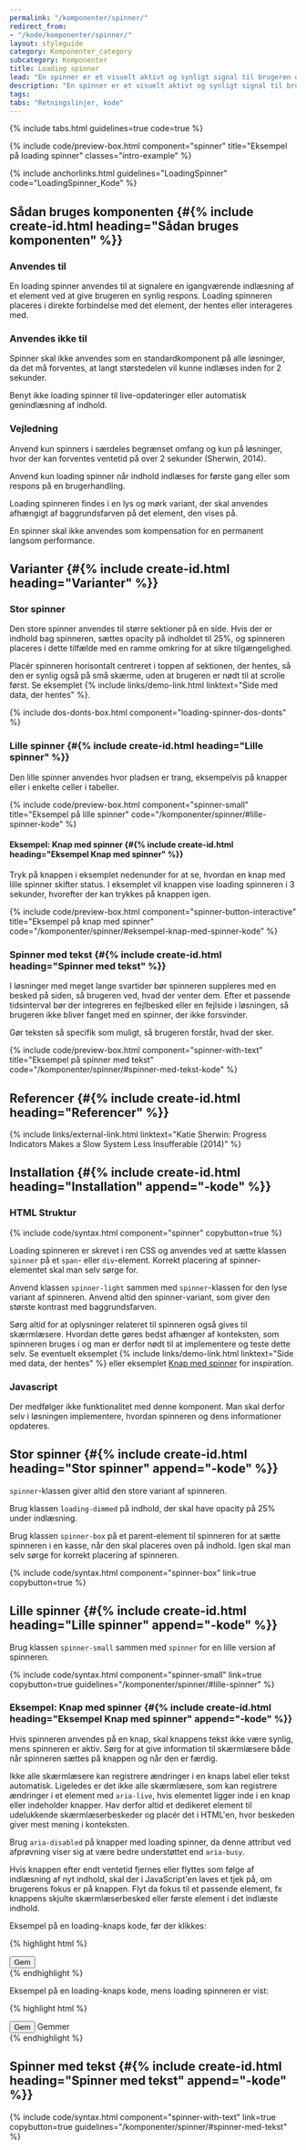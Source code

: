 ```yaml
---
permalink: "/komponenter/spinner/"
redirect_from:
- "/kode/komponenter/spinner/"
layout: styleguide
category: Komponenter_category
subcategory: Komponenter
title: Loading spinner
lead: "En spinner er et visuelt aktivt og synligt signal til brugeren om, at indlæsningen af et element er undervejs."
description: "En spinner er et visuelt aktivt og synligt signal til brugeren om, at indlæsningen af et element er undervejs."
tags:
tabs: "Retningslinjer, kode"
---
```


{% include tabs.html guidelines=true code=true %}

{% include code/preview-box.html component="spinner" title="Eksempel på loading spinner" classes="intro-example" %}

{% include anchorlinks.html guidelines="LoadingSpinner" code="LoadingSpinner_Kode" %}

<!--split-->

## Sådan bruges komponenten {#{% include create-id.html heading="Sådan bruges komponenten" %}}

### Anvendes til

En loading spinner anvendes til at signalere en igangværende indlæsning af et element ved at give brugeren en synlig respons. Loading spinneren placeres i direkte forbindelse med det element, der hentes eller interageres med. 

### Anvendes ikke til

Spinner skal ikke anvendes som en standardkomponent på alle løsninger, da det må forventes, at langt størstedelen vil kunne indlæses inden for 2 sekunder.

Benyt ikke loading spinner til live-opdateringer eller automatisk genindlæsning af indhold.

### Vejledning

Anvend kun spinners i særdeles begrænset omfang og kun på løsninger, hvor der kan forventes ventetid på over 2 sekunder (Sherwin, 2014).

Anvend kun loading spinner når indhold indlæses for første gang eller som respons på en brugerhandling. 

Loading spinneren findes i en lys og mørk variant, der skal anvendes afhængigt af baggrundsfarven på det element, den vises på.

En spinner skal ikke anvendes som kompensation for en permanent langsom performance. 

## Varianter {#{% include create-id.html heading="Varianter" %}}

### Stor spinner

Den store spinner anvendes til større sektioner på en side. Hvis der er indhold bag spinneren, sættes opacity på indholdet til 25%, og spinneren placeres i dette tilfælde med en ramme omkring for at sikre tilgængelighed.

Placér spinneren horisontalt centreret i toppen af sektionen, der hentes, så den er synlig også på små skærme, uden at brugeren er nødt til at scrolle først. Se eksemplet {% include links/demo-link.html linktext="Side med data, der hentes" %}.

{% include dos-donts-box.html component="loading-spinner-dos-donts" %}

### Lille spinner {#{% include create-id.html heading="Lille spinner" %}}

Den lille spinner anvendes hvor pladsen er trang, eksempelvis på knapper eller i enkelte celler i tabeller.

{% include code/preview-box.html component="spinner-small" title="Eksempel på lille spinner" code="/komponenter/spinner/#lille-spinner-kode" %}

#### Eksempel: Knap med spinner {#{% include create-id.html heading="Eksempel Knap med spinner" %}}

Tryk på knappen i eksemplet nedenunder for at se, hvordan en knap med lille spinner skifter status. I eksemplet vil knappen vise loading spinneren i 3 sekunder, hvorefter der kan trykkes på knappen igen.

{% include code/preview-box.html component="spinner-button-interactive" title="Eksempel på knap med spinner" code="/komponenter/spinner/#eksempel-knap-med-spinner-kode" %}

### Spinner med tekst {#{% include create-id.html heading="Spinner med tekst" %}}

I løsninger med meget lange svartider bør spinneren suppleres med en besked på siden, så brugeren ved, hvad der venter dem. Efter et passende tidsinterval bør der integreres en fejlbesked eller en fejlside i løsningen, så brugeren ikke bliver fanget med en spinner, der ikke forsvinder.

Gør teksten så specifik som muligt, så brugeren forstår, hvad der sker. 

{% include code/preview-box.html component="spinner-with-text" title="Eksempel på spinner med tekst" code="/komponenter/spinner/#spinner-med-tekst-kode" %}

## Referencer {#{% include create-id.html heading="Referencer" %}}

{% include links/external-link.html linktext="Katie Sherwin: Progress Indicators Makes a Slow System Less Insufferable (2014)" %}

<!--split-->

## Installation {#{% include create-id.html heading="Installation" append="-kode" %}}

### HTML Struktur

{% include code/syntax.html component="spinner" copybutton=true %}

Loading spinneren er skrevet i ren CSS og anvendes ved at sætte klassen `spinner` på et `span`- eller `div`-element. Korrekt placering af spinner-elementet skal man selv sørge for.

Anvend klassen `spinner-light` sammen med `spinner`-klassen for den lyse variant af spinneren. Anvend altid den spinner-variant, som giver den største kontrast med baggrundsfarven.

Sørg altid for at oplysninger relateret til spinneren også gives til skærmlæsere. Hvordan dette gøres bedst afhænger af konteksten, som spinneren bruges i og man er derfor nødt til at implementere og teste dette selv. Se eventuelt eksemplet {% include links/demo-link.html linktext="Side med data, der hentes" %} eller eksemplet <a href="#eksempel-knap-med-spinner-kode">Knap med spinner</a> for inspiration.

### Javascript

Der medfølger ikke funktionalitet med denne komponent. Man skal derfor selv i løsningen implementere, hvordan spinneren og dens informationer opdateres.

## Stor spinner {#{% include create-id.html heading="Stor spinner" append="-kode" %}}

`spinner`-klassen giver altid den store variant af spinneren.

Brug klassen `loading-dimmed` på indhold, der skal have opacity på 25% under indlæsning.

Brug klassen `spinner-box` på et parent-element til spinneren for at sætte spinneren i en kasse, når den skal placeres oven på indhold. Igen skal man selv sørge for korrekt placering af spinneren.

{% include code/syntax.html component="spinner-box" link=true copybutton=true %}

## Lille spinner {#{% include create-id.html heading="Lille spinner" append="-kode" %}}

Brug klassen `spinner-small` sammen med `spinner` for en lille version af spinneren.

{% include code/syntax.html component="spinner-small" link=true copybutton=true guidelines="/komponenter/spinner/#lille-spinner" %}

### Eksempel: Knap med spinner {#{% include create-id.html heading="Eksempel Knap med spinner" append="-kode" %}}

Hvis spinneren anvendes på en knap, skal knappens tekst ikke være synlig, mens spinneren er aktiv. Sørg for at give information til skærmlæsere både når spinneren sættes på knappen og når den er færdig.

Ikke alle skærmlæsere kan registrere ændringer i en knaps label eller tekst automatisk. Ligeledes er det ikke alle skærmlæsere, som kan registrere ændringer i et element med `aria-live`, hvis elementet ligger inde i en knap eller indeholder knapper. Hav derfor altid et dedikeret element til udelukkende skærmlæserbeskeder og placér det i HTML'en, hvor beskeden giver mest mening i konteksten. 

Brug `aria-disabled` på knapper med loading spinner, da denne attribut ved afprøvning viser sig at være bedre understøttet end `aria-busy`.

Hvis knappen efter endt ventetid fjernes eller flyttes som følge af indlæsning af nyt indhold, skal der i JavaScript'en laves et tjek på, om brugerens fokus er på knappen. Flyt da fokus til et passende element, fx knappens skjulte skærmlæserbesked eller første element i det indlæste indhold.

Eksempel på en loading-knaps kode, før der klikkes:

{% highlight html %}
<div class="d-flex justify-content-center">
    <button id="button-spinner-interactive" class="button button-primary">
        <span>Gem</span>
    </button>
    <span id="button-spinner-interactive-message" aria-live="polite" class="sr-only"></span>
</div>
{% endhighlight %}

Eksempel på en loading-knaps kode, mens loading spinneren er vist:

{% highlight html %}
<div class="d-flex justify-content-center">
    <button id="button-spinner-interactive" class="button button-primary spinner-active" aria-disabled="true">
        <span class="spinner spinner-small spinner-light"></span>
        <span class="text-hidden">Gem</span>
    </button>
    <span id="button-spinner-interactive-message" aria-live="polite" class="sr-only">Gemmer</span>
</div>
{% endhighlight %}

## Spinner med tekst {#{% include create-id.html heading="Spinner med tekst" append="-kode" %}}

{% include code/syntax.html component="spinner-with-text" link=true copybutton=true guidelines="/komponenter/spinner/#spinner-med-tekst" %}

